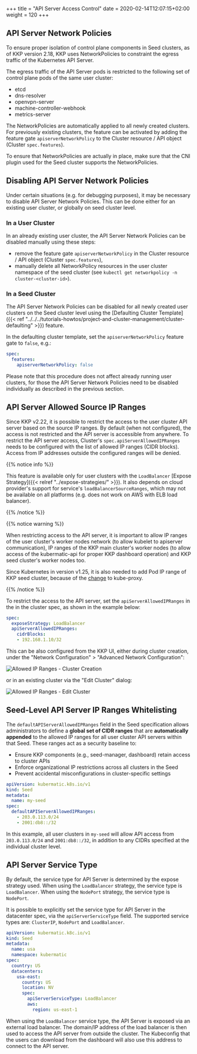 +++
title = "API Server Access Control"
date = 2020-02-14T12:07:15+02:00
weight = 120
+++

## API Server Network Policies

To ensure proper isolation of control plane components in Seed clusters, as of KKP version 2.18, KKP uses NetworkPolicies to constraint the egress traffic of the Kubernetes API Server.

The egress traffic of the API Server pods is restricted to the following set of control plane pods of the same user cluster:

- etcd
- dns-resolver
- openvpn-server
- machine-controller-webhook
- metrics-server

The NetworkPolicies are automatically applied to all newly created clusters. For previously existing clusters, the feature can be activated by adding the feature gate `apiserverNetworkPolicy` to the Cluster resource / API object (Cluster `spec.features`).

To ensure that NetworkPolicies are actually in place, make sure that the CNI plugin used for the Seed cluster supports the NetworkPolicies.

## Disabling API Server Network Policies

Under certain situations (e.g. for debugging purposes), it may be necessary to disable API Server Network Policies. This can be done either for an existing user cluster, or globally on seed cluster level.

### In a User Cluster

In an already existing user cluster, the API Server Network Policies can be disabled manually using these steps:

- remove the feature gate `apiserverNetworkPolicy` in the Cluster resource / API object (Cluster `spec.features`),
- manually delete all NetworkPolicy resources in the user cluster namespace of the seed cluster (see `kubectl get networkpolicy -n cluster-<cluster-id>`).

### In a Seed Cluster

The API Server Network Policies can be disabled for all newly created user clusters on the Seed cluster level using the [Defaulting Cluster Template]({{< ref "../../../tutorials-howtos/project-and-cluster-management/cluster-defaulting" >}}) feature.

In the defaulting cluster template, set the `apiserverNetworkPolicy` feature gate to `false`, e.g.:

```yaml
spec:
  features:
    apiserverNetworkPolicy: false
```

Please note that this procedure does not affect already running user clusters, for those the API Server Network Policies need to be disabled individually as described in the previous section.

## API Server Allowed Source IP Ranges

Since KKP v2.22, it is possible to restrict the access to the user cluster API server based on the source IP ranges. By default (when not configured), the access is not restricted and the API server is accessible from anywhere. To restrict the API server access, Cluster's `spec.apiServerAllowedIPRanges` needs to be configured with the list of allowed IP ranges (CIDR blocks). Access from IP addresses outside the configured ranges will be denied.

{{% notice info %}}

This feature is available only for user clusters with the `LoadBalancer` [Expose Strategy]({{< relref "../expose-strategies/" >}}). It also depends on cloud provider's support for service's `loadBalancerSourceRanges`, which may not be available on all platforms (e.g. does not work on AWS with ELB load balancer).

{{% /notice %}}

{{% notice warning %}}

When restricting access to the API server, it is important to allow IP ranges of the user cluster's worker nodes network (to allow kubelet to apiserver communication), IP ranges of the KKP main cluster's worker nodes (to allow access of the kubermatic-api for proper KKP dashboard operation) and KKP seed cluster's worker nodes too.

Since Kubernetes in version v1.25, it is also needed to add Pod IP range of KKP seed cluster, because of the [change](https://github.com/kubernetes/kubernetes/pull/110289) to kube-proxy.

{{% /notice %}}

To restrict the access to the API server, set the `apiServerAllowedIPRanges` in the in the cluster spec, as shown in the example below:

```yaml
spec:
  exposeStrategy: LoadBalancer
  apiServerAllowedIPRanges:
    cidrBlocks:
    - 192.168.1.10/32
```

This can be also configured from the KKP UI, either during cluster creation, under the "Network Configuration" > "Advanced Network Configuration":

![Allowed IP Ranges - Cluster Creation](network-config-allowed-ip-ranges.png?height=400px&classes=shadow,border "Allowed IP Ranges - Cluster Creation")

or in an existing cluster via the "Edit Cluster" dialog:

![Allowed IP Ranges - Edit Cluster](cluster-details-allowed-ip-ranges.png?height=400px&classes=shadow,border "Allowed IP Ranges - Edit Cluster")

## Seed-Level API Server IP Ranges Whitelisting

The `defaultAPIServerAllowedIPRanges` field in the Seed specification allows administrators to define a **global set of CIDR ranges** that are **automatically appended** to the allowed IP ranges for all user cluster API servers within that Seed. These ranges act as a security baseline to:  
- Ensure KKP components (e.g., seed-manager, dashboard) retain access to cluster APIs  
- Enforce organizational IP restrictions across all clusters in the Seed  
- Prevent accidental misconfigurations in cluster-specific settings  

```yaml
apiVersion: kubermatic.k8s.io/v1
kind: Seed
metadata:
  name: my-seed
spec:
  defaultAPIServerAllowedIPRanges:
    - 203.0.113.0/24
    - 2001:db8::/32
```

In this example, all user clusters in `my-seed` will allow API access from `203.0.113.0/24` and `2001:db8::/32`, in addition to any CIDRs specified at the individual cluster level.  

## API Server Service Type

By default, the service type for API Server is determined by the expose strategy used. When using the `LoadBalancer` strategy, the service type is `LoadBalancer`. When using the `NodePort` strategy, the service type is `NodePort`.

It is possible to explicitly set the service type for API Server in the datacenter spec, via the `apiServerServiceType` field. The supported service types are: `ClusterIP`, `NodePort` and `LoadBalancer`.

```yaml
apiVersion: kubermatic.k8c.io/v1
kind: Seed
metadata:
  name: usa
  namespace: kubermatic
spec:
  country: US
  datacenters:
    usa-east:
      country: US
      location: NV
      spec:
        apiServerServiceType: LoadBalancer
        aws:
          region: us-east-1
```

When using the `LoadBalancer` service type, the API Server is exposed via an external load balancer. The domain/IP address of the load balancer is then used to access the API server from outside the cluster. The Kubeconfig that the users can download from the dashboard will also use this address to connect to the API server.
